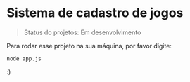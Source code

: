 <h1>Sistema de cadastro de jogos</h1>

> Status do projetos: Em desenvolvimento

Para rodar esse projeto na sua máquina, por favor digite:


```
node app.js
```
:)